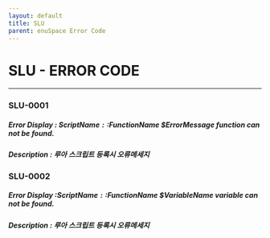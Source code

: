 ```yaml
---
layout: default
title: SLU
parent: enuSpace Error Code
---
```

# SLU - ERROR CODE

---

### SLU-0001

##### Error Display : $ScriptName::$FunctionName $ErrorMessage function can not be found.

##### Description : 루아 스크립트 등록시 오류메세지

### SLU-0002

##### Error Display :$ScriptName::$FunctionName $VariableName variable can not be found.

##### Description : 루아 스크립트 등록시 오류메세지



